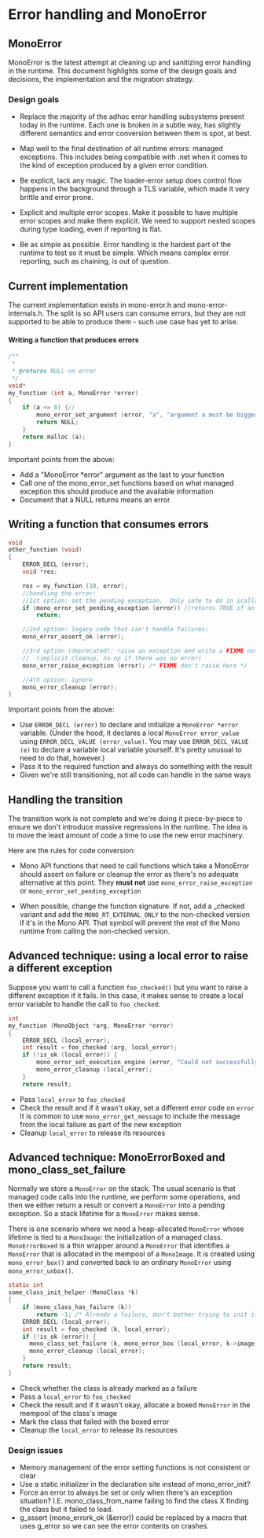 # Error handling and MonoError

## MonoError

MonoError is the latest attempt at cleaning up and sanitizing error handling in the runtime. This document highlights some of the design goals and decisions, the implementation and the migration strategy.

### Design goals

-   Replace the majority of the adhoc error handling subsystems present today in the runtime. Each one is broken in a subtle way, has slightly different semantics and error conversion between them is spot, at best.

-   Map well to the final destination of all runtime errors: managed exceptions. This includes being compatible with .net when it comes to the kind of exception produced by a given error condition.

-   Be explicit, lack any magic. The loader-error setup does control flow happens in the background through a TLS variable, which made it very brittle and error prone.

-   Explicit and multiple error scopes. Make it possible to have multiple error scopes and make them explicit. We need to support nested scopes during type loading, even if reporting is flat.

-   Be as simple as possible. Error handling is the hardest part of the runtime to test so it must be simple. Which means complex error reporting, such as chaining, is out of question.

## Current implementation

The current implementation exists in mono-error.h and mono-error-internals.h. The split is so API users can consume errors, but they are not supported to be able to produce them - such use case has yet to arise.

#### Writing a function that produces errors

``` c
/**
 *
 * @returns NULL on error
 */
void*
my_function (int a, MonoError *error)
{
    if (a <= 0) {//
        mono_error_set_argument (error, "a", "argument a must be bigger than zero, it was %d", a);
        return NULL;
    }
    return malloc (a);
}
```

Important points from the above:

-   Add a "MonoError \*error" argument as the last to your function
-   Call one of the mono_error_set functions based on what managed exception this should produce and the available information
-   Document that a NULL returns means an error

## Writing a function that consumes errors

``` c
void
other_function (void)
{
    ERROR_DECL (error);
    void *res;

    res = my_function (10, error);
    //handling the error:
    //1st option: set the pending exception.  Only safe to do in icalls
    if (mono_error_set_pending_exception (error)) //returns TRUE if an exception was set
        return;

    //2nd option: legacy code that can't handle failures:
    mono_error_assert_ok (error);

    //3rd option (deprecated): raise an exception and write a FIXME note
    //  (implicit cleanup, no-op if there was no error)
    mono_error_raise_exception (error); /* FIXME don't raise here */

    //4th option: ignore
    mono_error_cleanup (error);
}
```

Important points from the above:

-   Use `ERROR_DECL (error)` to declare and initialize a `MonoError *error` variable. (Under the hood, it declares a local `MonoError error_value` using `ERROR_DECL_VALUE (error_value)`. You may use `ERROR_DECL_VALUE (e)` to declare a variable local variable yourself. It's pretty unusual to need to do that, however.)
-   Pass it to the required function and always do something with the result
-   Given we're still transitioning, not all code can handle in the same ways

## Handling the transition

The transition work is not complete and we're doing it piece-by-piece to ensure we don't introduce massive regressions in the runtime. The idea is to move the least amount of code a time to use the new error machinery.

Here are the rules for code conversion:

-   Mono API functions that need to call functions which take a MonoError should assert on failure or cleanup the error as there's no adequate alternative at this point. They **must not** use `mono_error_raise_exception` or `mono_error_set_pending_exception`

-   When possible, change the function signature. If not, add a \_checked variant and add the `MONO_RT_EXTERNAL_ONLY` to the non-checked version if it's in the Mono API. That symbol will prevent the rest of the Mono runtime from calling the non-checked version.

## Advanced technique: using a local error to raise a different exception

Suppose you want to call a function `foo_checked()` but you want to raise a different exception if it fails. In this case, it makes sense to create a local error variable to handle the call to `foo_checked`:

``` c
int
my_function (MonoObject *arg, MonoError *error)
{
    ERROR_DECL (local_error);
    int result = foo_checked (arg, local_error);
    if (!is_ok (local_error)) {
        mono_error_set_execution_engine (error, "Could not successfully call foo_checked, due to: %s", mono_error_get_message (local_error));
        mono_error_cleanup (local_error);
    }
    return result;
```

-   Pass `local_error` to `foo_checked`
-   Check the result and if it wasn't okay, set a different error code on `error` It is common to use `mono_error_get_message` to include the message from the local failure as part of the new exception
-   Cleanup `local_error` to release its resources

## Advanced technique: MonoErrorBoxed and mono_class_set_failure

Normally we store a `MonoError` on the stack. The usual scenario is that managed code calls into the runtime, we perform some operations, and then we either return a result or convert a `MonoError` into a pending exception. So a stack lifetime for a `MonoError` makes sense.

There is one scenario where we need a heap-allocated `MonoError` whose lifetime is tied to a `MonoImage`: the initialization of a managed class. `MonoErrorBoxed` is a thin wrapper around a `MonoError` that identifies a `MonoError` that is allocated in the mempool of a `MonoImage`. It is created using `mono_error_box()` and converted back to an ordinary `MonoError` using `mono_error_unbox()`.

``` c
static int
some_class_init_helper (MonoClass *k)
{
    if (mono_class_has_failure (k))
        return -1; /* Already a failure, don't bother trying to init it */
    ERROR_DECL (local_error);
    int result = foo_checked (k, local_error);
    if (!is_ok (error)) {
      mono_class_set_failure (k, mono_error_box (local_error, k->image));
      mono_error_cleanup (local_error);
    }
    return result;
}
```

-   Check whether the class is already marked as a failure
-   Pass a `local_error` to `foo_checked`
-   Check the result and if it wasn't okay, allocate a boxed `MonoError` in the mempool of the class's image
-   Mark the class that failed with the boxed error
-   Cleanup the `local_error` to release its resources

### Design issues

-   Memory management of the error setting functions is not consistent or clear
-   Use a static initializer in the declaration site instead of mono_error_init?
-   Force an error to always be set or only when there's an exception situation? I.E. mono_class_from_name failing to find the class X finding the class but it failed to load.
-   g_assert (mono_errork_ok (&error)) could be replaced by a macro that uses g_error so we can see the error contents on crashes.
